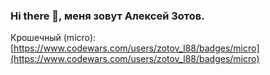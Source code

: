 ### Hi there 👋, меня зовут Алексей Зотов.

Крошечный (micro):  
[https://www.codewars.com/users/zotov_l88/badges/micro](https://www.codewars.com/users/zotov_l88/badges/micro)


<!--
**zotov88/zotov88** is a ✨ _special_ ✨ repository because its `README.md` (this file) appears on your GitHub profile.

Here are some ideas to get you started:

- 🔭 I’m currently working on ...
- 🌱 I’m currently learning ...
- 👯 I’m looking to collaborate on ...
- 🤔 I’m looking for help with ...
- 💬 Ask me about ...
- 📫 How to reach me: ...
- 😄 Pronouns: ...
- ⚡ Fun fact: ...
-->
